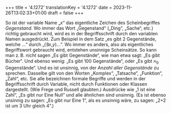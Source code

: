 +++
title = '4.1272'
translationKey = '4.1272'
date = 2023-11-26T13:02:33+01:00
draft = false
+++

So ist der variable Name „<span class="mathmode"><var>x</var></span>“ das eigentliche Zeichen des Scheinbegriffes <em class="germph">Gegenstand</em>.
Wo immer das Wort „Gegenstand“ („Ding“, „Sache“, etc.) richtig gebraucht wird, wird es in der Begriffsschrift durch den variablen Namen ausgedrückt.
Zum Beispiel in dem Satz „es gibt 2 Gegenstände, welche …“ durch „<span class="mathmode"><span class="quant">(<span class="symbol">∃</span><var>x</var>,<var>y</var>)</span><span class="mathrel">…</span></span>“.
Wo immer es anders, also als eigentliches Begriffswort gebraucht wird, entstehen unsinnige Scheinsätze.
So kann man z. B. nicht sagen „Es gibt Gegenstände“, wie man etwa sagt: „Es gibt Bücher“. Und ebenso wenig: „Es gibt 100 Gegenstände“, oder „Es gibt <span class="mathmode"><span class="symbol">ℵ</span><sub>0</sub></span> Gegenstände“.
Und es ist unsinnig, von der <em class="germph">Anzahl aller Gegenstände</em> zu sprechen.
Dasselbe gilt von den Worten „Komplex“, „Tatsache“, „Funktion“, „Zahl“, etc.
Sie alle bezeichnen formale Begriffe und werden in der Begriffsschrift durch Variable, nicht durch Funktionen oder Klassen dargestellt. (Wie Frege und Russell glaubten.)
Ausdrücke wie „1 ist eine Zahl“, „Es gibt nur Eine Null“ und alle ähnlichen sind unsinnig.
(Es ist ebenso unsinnig zu sagen: „Es gibt nur Eine 1“, als es unsinnig wäre, zu sagen: „<span class="mathmode">2<span class="mathrel">+</span>2</span> ist um 3 Uhr gleich 4“.)
